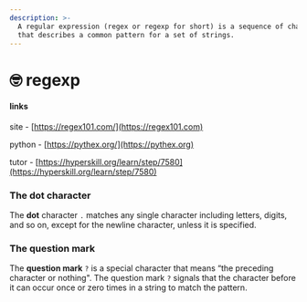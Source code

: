 ```yaml
---
description: >-
  A regular expression (regex or regexp for short) is a sequence of characters
  that describes a common pattern for a set of strings.
---
```


# 🤓 regexp

#### links

site - [https://regex101.com/](https://regex101.com)

python - [https://pythex.org/](https://pythex.org)

tutor - [https://hyperskill.org/learn/step/7580](https://hyperskill.org/learn/step/7580)

### The dot character

The **dot** character `.` matches any single character including letters, digits, and so on, except for the newline character, unless it is specified.

### The question mark

The **question mark** `?` is a special character that means “the preceding character or nothing". The question mark `?` signals that the character before it can occur once or zero times in a string to match the pattern.
